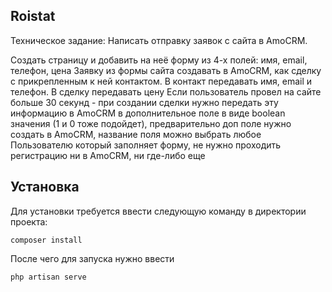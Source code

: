 ## Roistat

Техническое задание:
Написать отправку заявок с сайта в AmoCRM.

Создать страницу и добавить на неё форму из 4-х полей: имя, email, телефон, цена
Заявку из формы сайта создавать в AmoCRM, как сделку с прикрепленным к ней контактом. В контакт передавать имя, email и телефон. В сделку передавать цену
Если пользователь провел на сайте больше 30 секунд - при создании сделки нужно передать эту информацию в AmoCRM в дополнительное поле в виде boolean значения (1 и 0 тоже подойдет), предварительно доп поле нужно создать в AmoCRM, название поля можно выбрать любое
Пользователю который заполняет форму, не нужно проходить регистрацию ни в AmoCRM, ни где-либо еще

## Установка

Для установки требуется ввести следующую команду в директории проекта:
```
composer install
```

После чего для запуска нужно ввести
```
php artisan serve
```